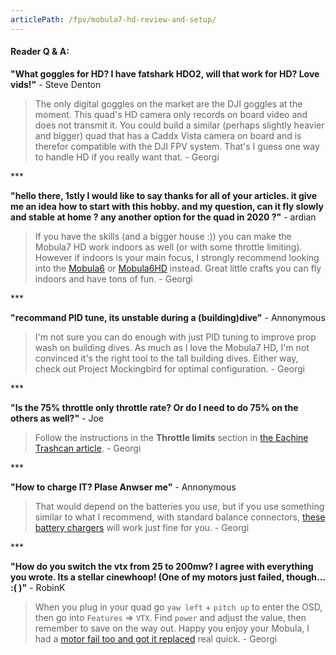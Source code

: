 ```yaml
---
articlePath: /fpv/mobula7-hd-review-and-setup/
---
```


#### Reader Q & A:

**"What goggles for HD? I have fatshark HDO2, will that work for HD? Love vids!"** - Steve Denton

> The only digital goggles on the market are the DJI goggles at the moment. This quad's HD camera only records on board video and does not transmit it. You could build a similar (perhaps slightly heavier and bigger) quad that has a Caddx Vista camera on board and is therefor compatible with the DJI FPV system. That's I guess one way to handle HD if you really want that. - Georgi

\*\*\*

**"hello there, 1stly I would like to say thanks for all of your articles. it give me an idea how to start with this hobby. and my question, can it fly slowly and stable at home ? any another option for the quad in 2020 ?"** - ardian

> If you have the skills (and a bigger house :)) you can make the Mobula7 HD work indoors as well (or with some throttle limiting). However if indoors is your main focus, I strongly recommend looking into the [Mobula6](/fpv/mobula6-48khz-jesc-complete-setup-review/) or [Mobula6HD](https://bit.ly/mobula6-hd) instead. Great little crafts you can fly indoors and have tons of fun. - Georgi

\*\*\*

**"recommand PID tune, its unstable during a (building)dive"** - Annonymous

> I'm not sure you can do enough with just PID tuning to improve prop wash on building dives. As much as I love the Mobula7 HD, I'm not convinced it's the right tool to the tall building dives. Either way, check out Project Mockingbird for optimal configuration. - Georgi

\*\*\*

**"Is the 75% throttle only throttle rate? Or do I need to do 75% on the others as well?"** - Joe

> Follow the instructions in the **Throttle limits** section in [the Eachine Trashcan article](/fpv/unbox-review-setup-eachine-trashcan/#throttle-limits). - Georgi

\*\*\*

**"How to charge IT? Plase Anwser me"** - Annonymous

> That would depend on the batteries you use, but if you use something similar to what I recommend, with standard balance connectors, [these battery chargers](/fpv/gear-2019/#chargers) will work just fine for you. - Georgi

\*\*\*

**"How do you switch the vtx from 25 to 200mw? I agree with everything you wrote. Its a stellar cinewhoop! (One of my motors just failed, though... :( )"** - RobinK

> When you plug in your quad go `yaw left` + `pitch up` to enter the OSD, then go into `Features` => `VTX`. Find `power` and adjust the value, then remember to save on the way out. Happy you enjoy your Mobula, I had a [motor fail too and got it replaced](/fpv/how-to-change-mobula7-hd-motor/) real quick. - Georgi

